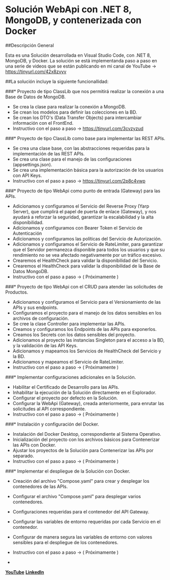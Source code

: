 # Solución WebApi con .NET 8, MongoDB, y contenerizada con Docker

##Descripción General

Esta es una Solución desarrollada en Visual Studio Code, con .NET 8, MongoDB, y Docker. 
La solución se está implementanda paso a paso en una serie de videos que se están publicando en mi canal de YouTube -> https://tinyurl.com/42x8zvyv

##La solución incluye la siguiente funcionallidad:

###* Proyecto de tipo ClassLib que nos permitirá realizar la conexión a una Base de Datos de MongoDB.
  - Se crea la clase para realizar la conexión a MongoDB.
  - Se crean los modelos para definir las colecciones en la BD.
  - Se crean los DTO's (Data Transfer Objects) para intercambiar información con el FrontEnd.
  - Instructivo con el paso a paso -> https://tinyurl.com/3cvzyzud
    
###* Proyecto de tipo ClassLib como base para implementar las REST APIs.
  - Se crea una clase base, con las abstracciones requeridas para la implementación de las REST APIs.
  - Se crea una clase para el manejo de las configuraciones (appsettings.json).
  - Se crea una implementación básica para la autorización de los usuarios con API Keys.
  - Instructivo con el paso a paso -> https://tinyurl.com/2p8c4vwp
 
###* Proyecto de tipo WebApi como punto de entrada (Gateway) para las APIs.
  - Adicionamos y configuramos el Servicio del Reverse Proxy (Yarp Server), que cumplirá el papel de puerta de enlace (Gateway), y nos ayudará a reforzar la seguridad, garantizar la escalabilidad y la alta disponibilidad.
  - Adicionamos y configuramos con Bearer Token el Servicio de Autenticación
  - Adicionamos y configuramos las políticas del Servicio de Autorización.
  - Adicionamos y configuramos el Servicio de RateLimiter, para garantizar que el Servidor permanezca disponible para todos los usuarios y que su rendimiento no se vea afectado negativamente por un tráfico excesivo.
  - Crearemos el HealthCheck para validar la disponibilidad del Servicio.
  - Crearemos el HealthCheck para validar la disponibilidad de la Base de Datos MongoDB.
  - Instructivo con el paso a paso -> ( Próximamente )
 
###* Proyecto de tipo WebApi con el CRUD para atender las solicitudes de Productos.
  - Adicionamos y configuramos el Servicio para el Versionamiento de las APIs y sus endpoints.
  - Configuramos el proyecto para el manejo de los datos sensibles en los archivos de configuración.
  - Se cree la clase Controller para implementar las APIs.
  - Creamos y configuramos los Endpoints de las APIs para exponerlos.
  - Creamos los Secrets con los datos sensibles del proyecto.
  - Adicionamos al proyecto las instancias Singleton para el acceso a la BD, y la validación de las API Keys.
  - Adicionamos y mapeamos los Servicios de HealthCheck del Servicio y la BD.
  - Adicionamos y mapeamos el Servicio de RateLimiter.
  - Instructivo con el paso a paso -> ( Próximamente )

###* Implementar configuraciones adicionales en la Solución.
  - Habilitar el Certificado de Desarrollo para las APIs.
  - Inhabilitar la ejecución de la Solución directamente en el Explorador.
  - Configurar el proyecto por defecto en la Solución.
  - Configurar la WebApi (Gateway), creada anteriormente, para enrutar las solicitudes al API correspondiente.
  - Instructivo con el paso a paso -> ( Próximamente )

###* Instalación y configuración del Docker.
  - Instalación del Docker Desktop, correspondiente al Sistema Operativo.
  - Inicialización del proyecto con los archivos básicos para Contenerizar las APIs con Docker.
  - Ajustar los proyectos de la Solución para Contenerizar las APIs por separado.
  - Instructivo con el paso a paso -> ( Próximamente )

###* Implementar el despliegue de la Solución con Docker.
  - Creación del archivo "Compose.yaml" para crear y desplegar los contenedores de las APIs.
  - Configurar el archivo "Compose.yaml" para desplegar varios contenedores.
  - Configuraciones requeridas para el contenedor del API Gateway.
  - Configurar las variables de entorno requeridas por cada Servicio en el contenedor.
  - Configurar de manera segura las variables de entorno con valores sensibles para el despliegue de los contenedores.
  - Instructivo con el paso a paso -> ( Próximamente )

-
[**YouTube**](https://www.youtube.com/@hectorgomez-backend-dev/featured)
[**LinkedIn**](https://www.linkedin.com/in/hectorgomez-backend-dev/)
